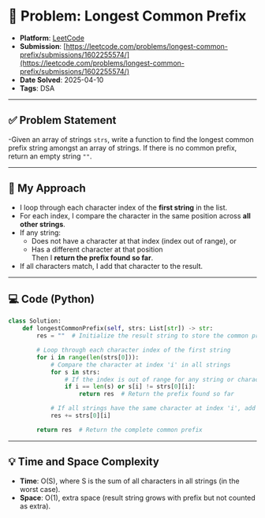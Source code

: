 # 🧮 Problem: Longest Common Prefix

- **Platform**: [LeetCode](https://leetcode.com/problems/longest-common-prefix/)
- **Submission**: [https://leetcode.com/problems/longest-common-prefix/submissions/1602255574/](https://leetcode.com/problems/longest-common-prefix/submissions/1602255574/)
- **Date Solved**: 2025-04-10
- **Tags**: DSA

---

## ✅ Problem Statement
-Given an array of strings `strs`, write a function to find the longest common prefix string amongst an array of strings. If there is no common prefix, return an empty string `""`.


---

## 🚀 My Approach
- I loop through each character index of the **first string** in the list.
- For each index, I compare the character in the same position across **all other strings**.
- If any string:
  - Does not have a character at that index (index out of range), or
  - Has a different character at that position  
  Then I **return the prefix found so far**.
- If all characters match, I add that character to the result.

---

## 💻 Code (Python)

```python
class Solution:
    def longestCommonPrefix(self, strs: List[str]) -> str:
        res = ""  # Initialize the result string to store the common prefix

        # Loop through each character index of the first string
        for i in range(len(strs[0])):
            # Compare the character at index 'i' in all strings
            for s in strs:
                # If the index is out of range for any string or characters don't match
                if i == len(s) or s[i] != strs[0][i]:
                    return res  # Return the prefix found so far

            # If all strings have the same character at index 'i', add to result
            res += strs[0][i]

        return res  # Return the complete common prefix

```

---

## 💡 Time and Space Complexity
- **Time**: O(S), where S is the sum of all characters in all strings (in the worst case).
- **Space**: O(1), extra space (result string grows with prefix but not counted as extra).
